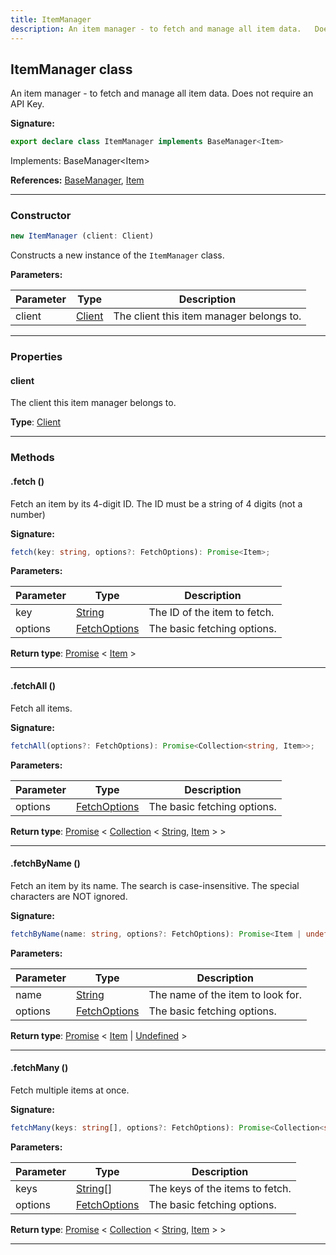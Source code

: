 ```yaml
---
title: ItemManager
description: An item manager - to fetch and manage all item data.   Does not require an API Key.
---
```


## ItemManager class

An item manager - to fetch and manage all item data.   Does not require an API Key.

**Signature:**

```ts
export declare class ItemManager implements BaseManager<Item> 
```

Implements: BaseManager&lt;Item&gt;

**References:** [BaseManager](/api/BaseManager.md), [Item](/api/Item.md)

---

### Constructor

```ts
new ItemManager (client: Client)
```

Constructs a new instance of the `ItemManager` class.

**Parameters:**

| Parameter | Type | Description |
| --------- | ---- | ----------- |
| client | [Client](/api/Client.md) | The client this item manager belongs to. |
---

### Properties

#### client

The client this item manager belongs to.



**Type**: [Client](/api/Client.md)

---

### Methods

#### .fetch ()

Fetch an item by its 4-digit ID. The ID must be a string of 4 digits (not a number)




**Signature:**

```ts
fetch(key: string, options?: FetchOptions): Promise<Item>;
```

**Parameters:**

| Parameter | Type | Description |
| --------- | ---- | ----------- |
| key | [String](https://developer.mozilla.org/en-US/docs/Web/JavaScript/Reference/Global_Objects/String) | The ID of the item to fetch. |
| options | [FetchOptions](/api/FetchOptions.md) | The basic fetching options. |

**Return type**: [Promise](https://developer.mozilla.org/en-US/docs/Web/JavaScript/Reference/Global_Objects/Promise) \< [Item](/api/Item.md) \>

---

#### .fetchAll ()

Fetch all items.




**Signature:**

```ts
fetchAll(options?: FetchOptions): Promise<Collection<string, Item>>;
```

**Parameters:**

| Parameter | Type | Description |
| --------- | ---- | ----------- |
| options | [FetchOptions](/api/FetchOptions.md) | The basic fetching options. |

**Return type**: [Promise](https://developer.mozilla.org/en-US/docs/Web/JavaScript/Reference/Global_Objects/Promise) \< [Collection](https://discord.js.org/#/docs/collection/stable/class/Collection) \< [String](https://developer.mozilla.org/en-US/docs/Web/JavaScript/Reference/Global_Objects/String), [Item](/api/Item.md) \> \>

---

#### .fetchByName ()

Fetch an item by its name. The search is case-insensitive. The special characters are NOT ignored.




**Signature:**

```ts
fetchByName(name: string, options?: FetchOptions): Promise<Item | undefined>;
```

**Parameters:**

| Parameter | Type | Description |
| --------- | ---- | ----------- |
| name | [String](https://developer.mozilla.org/en-US/docs/Web/JavaScript/Reference/Global_Objects/String) | The name of the item to look for. |
| options | [FetchOptions](/api/FetchOptions.md) | The basic fetching options. |

**Return type**: [Promise](https://developer.mozilla.org/en-US/docs/Web/JavaScript/Reference/Global_Objects/Promise) \< [Item](/api/Item.md) \| [Undefined](https://developer.mozilla.org/en-US/docs/Web/JavaScript/Reference/Global_Objects/undefined) \>

---

#### .fetchMany ()

Fetch multiple items at once.




**Signature:**

```ts
fetchMany(keys: string[], options?: FetchOptions): Promise<Collection<string, Item>>;
```

**Parameters:**

| Parameter | Type | Description |
| --------- | ---- | ----------- |
| keys | [String](https://developer.mozilla.org/en-US/docs/Web/JavaScript/Reference/Global_Objects/String)[] | The keys of the items to fetch. |
| options | [FetchOptions](/api/FetchOptions.md) | The basic fetching options. |

**Return type**: [Promise](https://developer.mozilla.org/en-US/docs/Web/JavaScript/Reference/Global_Objects/Promise) \< [Collection](https://discord.js.org/#/docs/collection/stable/class/Collection) \< [String](https://developer.mozilla.org/en-US/docs/Web/JavaScript/Reference/Global_Objects/String), [Item](/api/Item.md) \> \>

---

